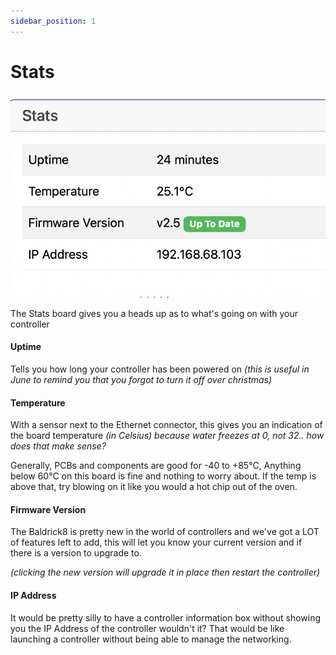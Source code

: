 ```yaml
---
sidebar_position: 1
---
```


# Stats

![Web Interface Stats](../img/web-interface-stats.png)

The Stats board gives you a heads up as to what's going on with your controller

#### Uptime 
Tells you how long your controller has been powered on *(this is useful in June to remind you that you forgot to turn it off over christmas)*


#### Temperature 
With a sensor next to the Ethernet connector, this gives you an indication of the board temperature *(in Celsius) because water freezes at 0, not 32.. how does that make sense?*

Generally, PCBs and components are good for -40 to +85°C, Anything below 60°C on this board is fine and nothing to worry about. If the temp is above that, try blowing on it like you would a hot chip out of the oven. 

#### Firmware Version 
The Baldrick8 is pretty new in the world of controllers and we've got a LOT of features left to add, this will let you know your current version and if there is a version to upgrade to. 

*(clicking the new version will upgrade it in place then restart the controller)*

#### IP Address 
It would be pretty silly to have a controller information box without showing you the IP Address of the controller wouldn't it? That would be like launching a controller without being able to manage the networking. 
